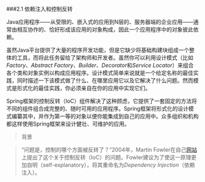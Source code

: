 ###2.1 依赖注入和控制反转

Java应用程序——从受限的、嵌入式的应用到N层的、服务器端的企业应用——通常由相互协作的、恰好形成该应用的对象构成，因此一个应用程序中的对象彼此依赖。

虽然Java平台提供了大量的程序开发功能，但是它缺少将基础构建块组成一个整体的工具，而将此任务留给了架构师和开发者。虽然你可以利用设计模式（比如*Factory*、*Abstract Factory*、*Builder*、*Decorator*和*Service Locator*）来组合各个类和对象实例以构成应用程序。设计模式简单来说就是一个给定名称的最佳实践，同时描述一下该模式做了什么、在哪里应用它以及它解决了什么问题。然而模式是形式化的最佳实践，你必须亲自在你的应用中实现它们。

Spring框架的控制反转（IoC）组件解决了这种顾虑，它提供了一套固定的方法将不同的组件组合成完整的、随时可用的应用程序。Spring框架将形式化的设计模式编纂其中，并作为第一等的对象以便你能集成到自己的应用中。众多组织和机构都这样使用Spring框架来设计健壮、可维护的应用。

>背景

>“问题是，控制的哪个方面被反转了？”2004年，Martin Fowler在自己[网站](http://martinfowler.com/articles/injection.html)上提出了这个关于控制反转（IoC）的问题。Fowler建议为了使这一原理更加自明（self-explanatory），将其重命名为*Dependency Injection*（依赖注入）。
